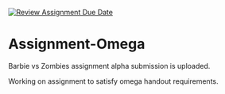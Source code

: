 [![Review Assignment Due Date](https://classroom.github.com/assets/deadline-readme-button-24ddc0f5d75046c5622901739e7c5dd533143b0c8e959d652212380cedb1ea36.svg)](https://classroom.github.com/a/-KAE-MZ3)
# Assignment-Omega

Barbie vs Zombies assignment alpha submission is uploaded.

Working on assignment to satisfy omega handout requirements. 
